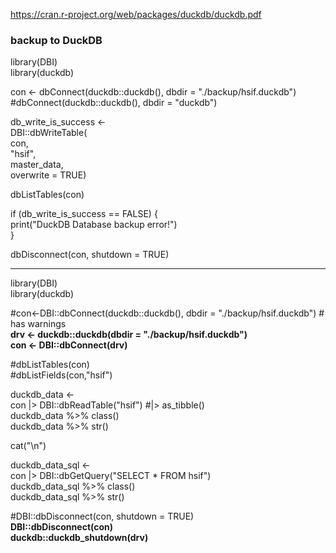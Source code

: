 https://cran.r-project.org/web/packages/duckdb/duckdb.pdf

### backup to DuckDB
library(DBI)\
library(duckdb)

con <- dbConnect(duckdb::duckdb(), dbdir = "./backup/hsif.duckdb")\
   #dbConnect(duckdb::duckdb(), dbdir = "duckdb")
   
db_write_is_success <-\
   DBI::dbWriteTable(\
      con,\
      "hsif",\
      master_data,\
      overwrite = TRUE)
      
dbListTables(con)

if (db_write_is_success == FALSE) {\
   print("DuckDB Database backup error!")\
}

dbDisconnect(con, shutdown = TRUE)


---
library(DBI)\
library(duckdb)
   
   #con<-DBI::dbConnect(duckdb::duckdb(), dbdir = "./backup/hsif.duckdb") # has warnings\
   **drv <- duckdb::duckdb(dbdir = "./backup/hsif.duckdb")**\
   **con <- DBI::dbConnect(drv)**
   
   #dbListTables(con)\
   #dbListFields(con,"hsif")
   
   duckdb_data <- \
      con |> DBI::dbReadTable("hsif") #|> as_tibble()\
   duckdb_data %>% class()\
   duckdb_data %>% str()

   cat("\n")
   
   duckdb_data_sql <- \
      con |> DBI::dbGetQuery("SELECT * FROM hsif")\
   duckdb_data_sql %>% class()\
   duckdb_data_sql %>% str()
   
   #DBI::dbDisconnect(con, shutdown = TRUE)\
   **DBI::dbDisconnect(con)**\
   **duckdb::duckdb_shutdown(drv)**
   
   
